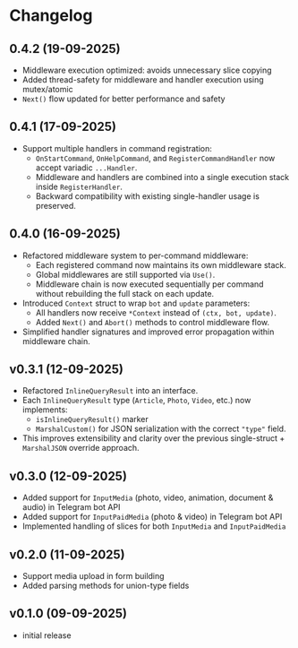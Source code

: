 # Changelog

## 0.4.2 (19-09-2025)

- Middleware execution optimized: avoids unnecessary slice copying
- Added thread-safety for middleware and handler execution using mutex/atomic
- `Next()` flow updated for better performance and safety

## 0.4.1 (17-09-2025)

- Support multiple handlers in command registration:
  - `OnStartCommand`, `OnHelpCommand`, and `RegisterCommandHandler` now accept variadic `...Handler`.
  - Middleware and handlers are combined into a single execution stack inside `RegisterHandler`.
  - Backward compatibility with existing single-handler usage is preserved.

## 0.4.0 (16-09-2025)

- Refactored middleware system to per-command middleware:
  - Each registered command now maintains its own middleware stack.
  - Global middlewares are still supported via `Use()`.
  - Middleware chain is now executed sequentially per command without rebuilding the full stack on each update.
- Introduced `Context` struct to wrap `bot` and `update` parameters:
  - All handlers now receive `*Context` instead of `(ctx, bot, update)`.
  - Added `Next()` and `Abort()` methods to control middleware flow.
- Simplified handler signatures and improved error propagation within middleware chain.

## v0.3.1 (12-09-2025)

- Refactored `InlineQueryResult` into an interface.
- Each `InlineQueryResult` type (`Article`, `Photo`, `Video`, etc.) now implements:
  - `isInlineQueryResult()` marker
  - `MarshalCustom()` for JSON serialization with the correct `"type"` field.
- This improves extensibility and clarity over the previous single-struct + `MarshalJSON` override approach.

## v0.3.0 (12-09-2025)

- Added support for `InputMedia` (photo, video, animation, document & audio) in Telegram bot API
- Added support for `InputPaidMedia` (photo & video) in Telegram bot API
- Implemented handling of slices for both `InputMedia` and `InputPaidMedia`

## v0.2.0 (11-09-2025)

- Support media upload in form building
- Added parsing methods for union-type fields

## v0.1.0 (09-09-2025)

- initial release